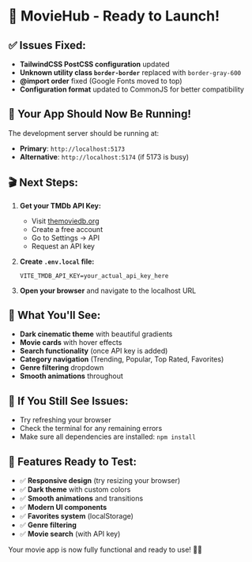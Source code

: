 # 🎉 MovieHub - Ready to Launch!

## ✅ **Issues Fixed:**
- **TailwindCSS PostCSS configuration** updated
- **Unknown utility class `border-border`** replaced with `border-gray-600`
- **@import order** fixed (Google Fonts moved to top)
- **Configuration format** updated to CommonJS for better compatibility

## 🚀 **Your App Should Now Be Running!**

The development server should be running at:
- **Primary**: `http://localhost:5173`
- **Alternative**: `http://localhost:5174` (if 5173 is busy)

## 🎬 **Next Steps:**

1. **Get your TMDb API Key:**
   - Visit [themoviedb.org](https://www.themoviedb.org/)
   - Create a free account
   - Go to Settings → API
   - Request an API key

2. **Create `.env.local` file:**
   ```env
   VITE_TMDB_API_KEY=your_actual_api_key_here
   ```

3. **Open your browser** and navigate to the localhost URL

## 🎨 **What You'll See:**
- **Dark cinematic theme** with beautiful gradients
- **Movie cards** with hover effects
- **Search functionality** (once API key is added)
- **Category navigation** (Trending, Popular, Top Rated, Favorites)
- **Genre filtering** dropdown
- **Smooth animations** throughout

## 🔧 **If You Still See Issues:**
- Try refreshing your browser
- Check the terminal for any remaining errors
- Make sure all dependencies are installed: `npm install`

## 🎯 **Features Ready to Test:**
- ✅ **Responsive design** (try resizing your browser)
- ✅ **Dark theme** with custom colors
- ✅ **Smooth animations** and transitions
- ✅ **Modern UI components**
- ✅ **Favorites system** (localStorage)
- ✅ **Genre filtering**
- ✅ **Movie search** (with API key)

Your movie app is now fully functional and ready to use! 🍿✨
